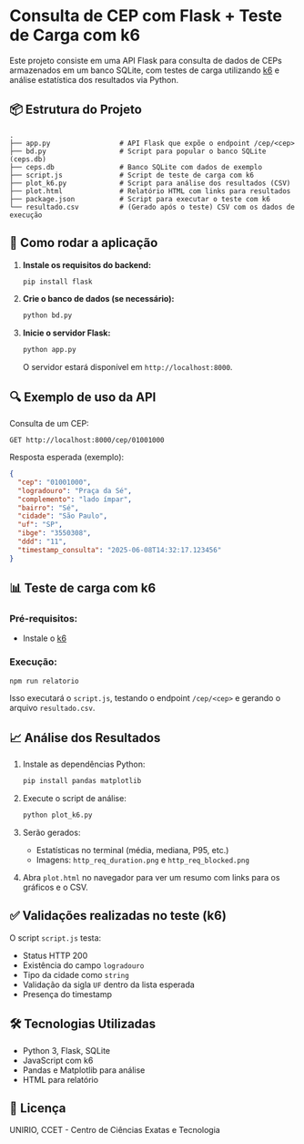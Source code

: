 
# Consulta de CEP com Flask + Teste de Carga com k6

Este projeto consiste em uma API Flask para consulta de dados de CEPs armazenados em um banco SQLite, com testes de carga utilizando [k6](https://k6.io/) e análise estatística dos resultados via Python.

## 📦 Estrutura do Projeto

```
.
├── app.py                 # API Flask que expõe o endpoint /cep/<cep>
├── bd.py                  # Script para popular o banco SQLite (ceps.db)
├── ceps.db                # Banco SQLite com dados de exemplo
├── script.js              # Script de teste de carga com k6
├── plot_k6.py             # Script para análise dos resultados (CSV)
├── plot.html              # Relatório HTML com links para resultados
├── package.json           # Script para executar o teste com k6
└── resultado.csv          # (Gerado após o teste) CSV com os dados de execução
```

## 🚀 Como rodar a aplicação

1. **Instale os requisitos do backend:**
   ```bash
   pip install flask
   ```

2. **Crie o banco de dados (se necessário):**
   ```bash
   python bd.py
   ```

3. **Inicie o servidor Flask:**
   ```bash
   python app.py
   ```
   O servidor estará disponível em `http://localhost:8000`.

## 🔍 Exemplo de uso da API

Consulta de um CEP:
```http
GET http://localhost:8000/cep/01001000
```

Resposta esperada (exemplo):
```json
{
  "cep": "01001000",
  "logradouro": "Praça da Sé",
  "complemento": "lado ímpar",
  "bairro": "Sé",
  "cidade": "São Paulo",
  "uf": "SP",
  "ibge": "3550308",
  "ddd": "11",
  "timestamp_consulta": "2025-06-08T14:32:17.123456"
}
```

## 📊 Teste de carga com k6

### Pré-requisitos:
- Instale o [k6](https://k6.io/docs/getting-started/installation/)

### Execução:

```bash
npm run relatorio
```

Isso executará o `script.js`, testando o endpoint `/cep/<cep>` e gerando o arquivo `resultado.csv`.

## 📈 Análise dos Resultados

1. Instale as dependências Python:
   ```bash
   pip install pandas matplotlib
   ```

2. Execute o script de análise:
   ```bash
   python plot_k6.py
   ```

3. Serão gerados:
   - Estatísticas no terminal (média, mediana, P95, etc.)
   - Imagens: `http_req_duration.png` e `http_req_blocked.png`

4. Abra `plot.html` no navegador para ver um resumo com links para os gráficos e o CSV.

## ✅ Validações realizadas no teste (k6)

O script `script.js` testa:
- Status HTTP 200
- Existência do campo `logradouro`
- Tipo da cidade como `string`
- Validação da sigla `UF` dentro da lista esperada
- Presença do timestamp

## 🛠️ Tecnologias Utilizadas

- Python 3, Flask, SQLite
- JavaScript com k6
- Pandas e Matplotlib para análise
- HTML para relatório

## 📄 Licença

UNIRIO, CCET - Centro de Ciências Exatas e Tecnologia
